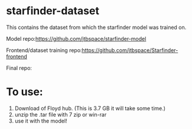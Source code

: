 # starfinder-dataset
This contains the dataset from which the starfinder model was trained on.

Model repo:https://github.com/jtbspace/starfinder-model

Frontend/dataset training repo:https://github.com/jtbspace/Starfinder-frontend

Final repo:

# To use:
1. Download of Floyd hub. (This is 3.7 GB it will take some time.)
2. unzip the .tar file with 7 zip or win-rar
3. use it with the model!
